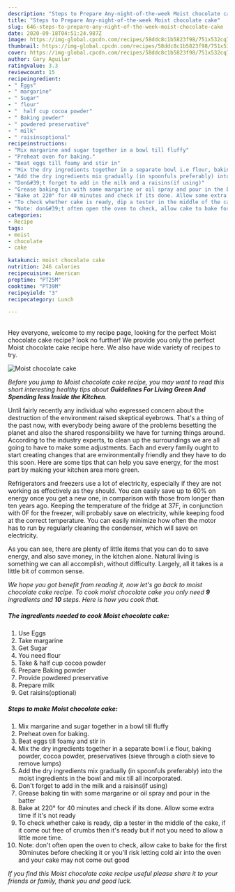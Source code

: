 ```yaml
---
description: "Steps to Prepare Any-night-of-the-week Moist chocolate cake"
title: "Steps to Prepare Any-night-of-the-week Moist chocolate cake"
slug: 646-steps-to-prepare-any-night-of-the-week-moist-chocolate-cake
date: 2020-09-18T04:51:24.987Z
image: https://img-global.cpcdn.com/recipes/58ddc8c1b5823f98/751x532cq70/moist-chocolate-cake-recipe-main-photo.jpg
thumbnail: https://img-global.cpcdn.com/recipes/58ddc8c1b5823f98/751x532cq70/moist-chocolate-cake-recipe-main-photo.jpg
cover: https://img-global.cpcdn.com/recipes/58ddc8c1b5823f98/751x532cq70/moist-chocolate-cake-recipe-main-photo.jpg
author: Gary Aguilar
ratingvalue: 3.3
reviewcount: 15
recipeingredient:
- " Eggs"
- " margarine"
- " Sugar"
- " flour"
- "  half cup cocoa powder"
- " Baking powder"
- " powdered preservative"
- " milk"
- " raisinsoptional"
recipeinstructions:
- "Mix margarine and sugar together in a bowl till fluffy"
- "Preheat oven for baking."
- "Beat eggs till foamy and stir in"
- "Mix the dry ingredients together in a separate bowl i.e flour, baking powder, cocoa powder, preservatives (sieve through a cloth sieve to remove lumps)"
- "Add the dry ingredients mix gradually (in spoonfuls preferably) into the moist ingredients in the bowl and mix till all incorporated."
- "Don&#39;t forget to add in the milk and a raisins(if using)"
- "Grease baking tin with some margarine or oil spray and pour in the batter"
- "Bake at 220° for 40 minutes and check if its done. Allow some extra time if it&#39;s not ready"
- "To check whether cake is ready, dip a tester in the middle of the cake, if it come out free of crumbs then it&#39;s ready but if not you need to allow a little more time."
- "Note: don&#39;t often open the oven to check, allow cake to bake for the first 30minutes before checking it or you&#39;ll risk letting cold air into the oven and your cake may not come out good"
categories:
- Recipe
tags:
- moist
- chocolate
- cake

katakunci: moist chocolate cake 
nutrition: 246 calories
recipecuisine: American
preptime: "PT25M"
cooktime: "PT39M"
recipeyield: "3"
recipecategory: Lunch

---
```

<br>
Hey everyone, welcome to my recipe page, looking for the perfect Moist chocolate cake recipe? look no further! We provide you only the perfect Moist chocolate cake recipe here. We also have wide variety of recipes to try.
<br>


![Moist chocolate cake](https://img-global.cpcdn.com/recipes/58ddc8c1b5823f98/751x532cq70/moist-chocolate-cake-recipe-main-photo.jpg)

<i>Before you jump to Moist chocolate cake recipe, you may want to read this short interesting healthy tips about 
<strong>Guidelines For Living Green And Spending less Inside the Kitchen</strong>.</i>
</br>

Until fairly recently any individual who expressed concern about the destruction of the environment raised skeptical eyebrows. That's a thing of the past now, with everybody being aware of the problems besetting the planet and also the shared responsibility we have for turning things around. According to the industry experts, to clean up the surroundings we are all going to have to make some adjustments. Each and every family ought to start creating changes that are environmentally friendly and they have to do this soon. Here are some tips that can help you save energy, for the most part by making your kitchen area more green.

Refrigerators and freezers use a lot of electricity, especially if they are not working as effectively as they should. You can easily save up to 60% on energy once you get a new one, in comparison with those from longer than ten years ago. Keeping the temperature of the fridge at 37F, in conjunction with 0F for the freezer, will probably save on electricity, while keeping food at the correct temperature. You can easily minimize how often the motor has to run by regularly cleaning the condenser, which will save on electricity.

As you can see, there are plenty of little items that you can do to save energy, and also save money, in the kitchen alone. Natural living is something we can all accomplish, without difficulty. Largely, all it takes is a little bit of common sense.


<i>We hope you got benefit from reading it, now let's go back to moist chocolate cake recipe. To cook moist chocolate cake you only need <strong>9</strong> ingredients and <strong>10</strong> steps. Here is how you cook that.
</i>

##### The ingredients needed to cook Moist chocolate cake:

1. Use  Eggs
1. Take  margarine
1. Get  Sugar
1. You need  flour
1. Take  &amp; half cup cocoa powder
1. Prepare  Baking powder
1. Provide  powdered preservative
1. Prepare  milk
1. Get  raisins(optional)


##### Steps to make Moist chocolate cake:

1. Mix margarine and sugar together in a bowl till fluffy
1. Preheat oven for baking.
1. Beat eggs till foamy and stir in
1. Mix the dry ingredients together in a separate bowl i.e flour, baking powder, cocoa powder, preservatives (sieve through a cloth sieve to remove lumps)
1. Add the dry ingredients mix gradually (in spoonfuls preferably) into the moist ingredients in the bowl and mix till all incorporated.
1. Don&#39;t forget to add in the milk and a raisins(if using)
1. Grease baking tin with some margarine or oil spray and pour in the batter
1. Bake at 220° for 40 minutes and check if its done. Allow some extra time if it&#39;s not ready
1. To check whether cake is ready, dip a tester in the middle of the cake, if it come out free of crumbs then it&#39;s ready but if not you need to allow a little more time.
1. Note: don&#39;t often open the oven to check, allow cake to bake for the first 30minutes before checking it or you&#39;ll risk letting cold air into the oven and your cake may not come out good


<i>If you find this Moist chocolate cake recipe useful please share it to your friends or family, thank you and good luck.</i>
